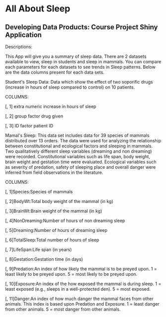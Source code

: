 # All About Sleep
## Developing Data Products: Course Project Shiny Application

Descriptions:

This App will give you a summary of sleep data. There are 2 datasets available to view, sleep in students
and sleep in mammals. You can compare each parameters for each datasets to see trends in Sleep patterns. 
Below are the data columns present for each data sets.


Student's Sleep Data: Data which show the effect of two soporific drugs
(increase in hours of sleep compared to control) on 10 patients.

COLUMNS:

[, 1]	extra	numeric	increase in hours of sleep

[, 2]	group	factor	drug given

[, 3]	ID	factor	patient ID


Mamal's Sleep: This data set includes data for 39 species of mammals distributed over 13 orders. 
The data were used for analyzing the relationship between constitutional and ecological factors and 
sleeping in mammals. Two qualitatively different sleep variables (dreaming and non dreaming) were recorded. 
Constitutional variables such as life span, body weight, brain weight and gestation time were evaluated. 
Ecological variables such as severity of predation, safety of sleeping place and overall danger were 
inferred from field observations in the literature.

COLUMNS:

[, 1]Species:Species of mammals

[, 2]BodyWt:Total body weight of the mammal (in kg)

[, 3]BrainWt:Brain weight of the mammal (in kg)

[, 4]NonDreaming:Number of hours of non dreaming sleep

[, 5]Dreaming:Number of hours of dreaming sleep

[, 6]TotalSleep:Total number of hours of sleep

[, 7]LifeSpan:Life span (in years)

[, 8]Gestation:Gestation time (in days)

[, 9]Predation:An index of how likely the mammal is to be preyed upon. 
  1 = least likely to be preyed upon. 5 = most likely to be preyed upon.
  
[, 10]Exposure:An index of the how exposed the mammal is during sleep. 
  1 = least exposed (e.g., sleeps in a well-protected den). 5 = most exposed.
  
[, 11]Danger:An index of how much danger the mammal faces from other animals. 
  This index is based upon Predation and Exposure. 1 = least danger from other animals. 
  5 = most danger from other animals.
